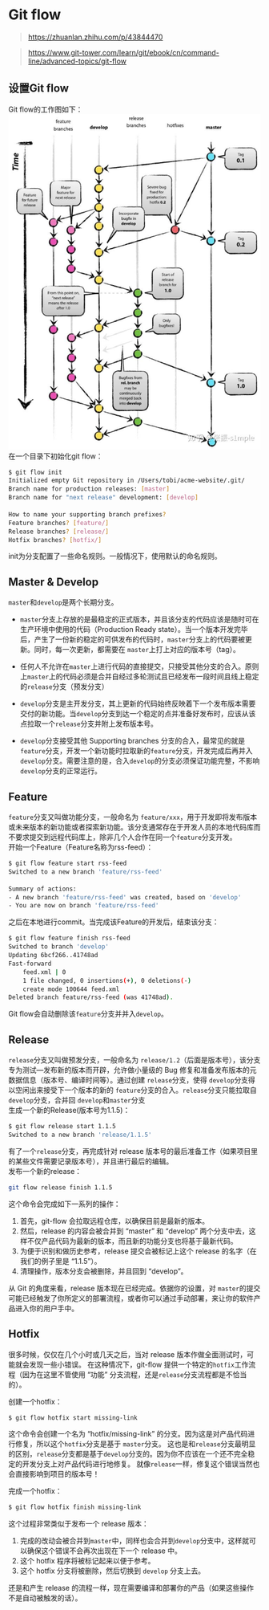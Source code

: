 # Git flow
> https://zhuanlan.zhihu.com/p/43844470

> https://www.git-tower.com/learn/git/ebook/cn/command-line/advanced-topics/git-flow
## 设置Git flow
Git flow的工作图如下：
![avatar](./markdownimg/git_flow_1.jpg)
在一个目录下初始化git flow：
```bash
$ git flow init
Initialized empty Git repository in /Users/tobi/acme-website/.git/
Branch name for production releases: [master] 
Branch name for "next release" development: [develop] 

How to name your supporting branch prefixes?
Feature branches? [feature/] 
Release branches? [release/] 
Hotfix branches? [hotfix/] 
```
init为分支配置了一些命名规则。一般情况下，使用默认的命名规则。

## Master & Develop
`master`和`develop`是两个长期分支。
* `master`分支上存放的是最稳定的正式版本，并且该分支的代码应该是随时可在生产环境中使用的代码（Production Ready state）。当一个版本开发完毕后，产生了一份新的稳定的可供发布的代码时，`master`分支上的代码要被更新。同时，每一次更新，都需要在 `master`上打上对应的版本号（tag）。
* 任何人不允许在`master`上进行代码的直接提交，只接受其他分支的合入。原则上`master`上的代码必须是合并自经过多轮测试且已经发布一段时间且线上稳定的`release`分支（预发分支）
* `develop`分支是主开发分支，其上更新的代码始终反映着下一个发布版本需要交付的新功能。当`develop`分支到达一个稳定的点并准备好发布时，应该从该点拉取一个`release`分支并附上发布版本号。

* `develop`分支接受其他 Supporting branches 分支的合入，最常见的就是 `feature`分支，开发一个新功能时拉取新的`feature`分支，开发完成后再并入 `develop`分支。需要注意的是，合入`develop`的分支必须保证功能完整，不影响`develop`分支的正常运行。
## Feature
`feature`分支又叫做功能分支，一般命名为 `feature/xxx`，用于开发即将发布版本或未来版本的新功能或者探索新功能。该分支通常存在于开发人员的本地代码库而不要求提交到远程代码库上，除非几个人合作在同一个`feature`分支开发。
</br>开始一个Feature（Feature名称为rss-feed）：
```bash
$ git flow feature start rss-feed
Switched to a new branch 'feature/rss-feed'

Summary of actions:
- A new branch 'feature/rss-feed' was created, based on 'develop'
- You are now on branch 'feature/rss-feed'
```
之后在本地进行commit。当完成该Feature的开发后，结束该分支：
```bash
$ git flow feature finish rss-feed
Switched to branch 'develop'
Updating 6bcf266..41748ad
Fast-forward
    feed.xml | 0
    1 file changed, 0 insertions(+), 0 deletions(-)
    create mode 100644 feed.xml
Deleted branch feature/rss-feed (was 41748ad).
```
Git flow会自动删除该`feature`分支并并入`develop`。

## Release
`release`分支又叫做预发分支，一般命名为 `release/1.2`（后面是版本号），该分支专为测试—发布新的版本而开辟，允许做小量级的 Bug 修复和准备发布版本的元数据信息（版本号、编译时间等）。通过创建 `release`分支，使得 `develop`分支得以空闲出来接受下一个版本的新的 `feature`分支的合入。`release`分支只能拉取自`develop`分支，合并回 `develop`和`master`分支
</br>生成一个新的Release(版本号为1.1.5)：
``` bash
$ git flow release start 1.1.5
Switched to a new branch 'release/1.1.5'
```
有了一个`release`分支，再完成针对 release 版本号的最后准备工作（如果项目里的某些文件需要记录版本号），并且进行最后的编辑。
</br>发布一个新的release：
``` bash
git flow release finish 1.1.5
```
这个命令会完成如下一系列的操作：
1. 首先，git-flow 会拉取远程仓库，以确保目前是最新的版本。
2. 然后，release 的内容会被合并到 “master” 和 “develop” 两个分支中去，这样不仅产品代码为最新的版本，而且新的功能分支也将基于最新代码。
3. 为便于识别和做历史参考，release 提交会被标记上这个 release 的名字（在我们的例子里是 “1.1.5”）。
4. 清理操作，版本分支会被删除，并且回到 “develop”。

从 Git 的角度来看，release 版本现在已经完成。依据你的设置，对 `master`的提交可能已经触发了你所定义的部署流程，或者你可以通过手动部署，来让你的软件产品进入你的用户手中。

## Hotfix
很多时候，仅仅在几个小时或几天之后，当对 release 版本作做全面测试时，可能就会发现一些小错误。
在这种情况下，git-flow 提供一个特定的`hotfix`工作流程（因为在这里不管使用 “功能” 分支流程，还是`release`分支流程都是不恰当的）。

创建一个hotfix：
``` bash
$ git flow hotfix start missing-link
```
这个命令会创建一个名为 “hotfix/missing-link” 的分支。因为这是对产品代码进行修复，所以这个`hotfix`分支是基于 `master`分支。
这也是和`release`分支最明显的区别，`release`分支都是基于`develop`分支的。因为你不应该在一个还不完全稳定的开发分支上对产品代码进行地修复。
就像`release`一样，修复这个错误当然也会直接影响到项目的版本号！

完成一个hotfix：
``` bash
$ git flow hotfix finish missing-link
```
这个过程非常类似于发布一个 release 版本：
1. 完成的改动会被合并到`master`中，同样也会合并到`develop`分支中，这样就可以确保这个错误不会再次出现在下一个 release 中。
2. 这个 hotfix 程序将被标记起来以便于参考。
3. 这个 hotfix 分支将被删除，然后切换到 `develop` 分支上去。

还是和产生 release 的流程一样，现在需要编译和部署你的产品（如果这些操作不是自动被触发的话）。